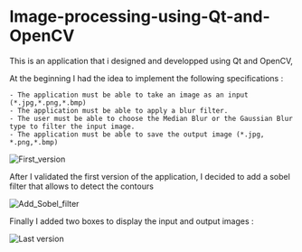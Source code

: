 # Image-processing-using-Qt-and-OpenCV
This is an application that i designed and developped using Qt and OpenCV, 

 At the beginning I had the idea to implement the following specifications : 
 
    - The application must be able to take an image as an input (*.jpg,*.png,*.bmp) 
    - The application must be able to apply a blur filter. 
    - The user must be able to choose the Median Blur or the Gaussian Blur type to filter the input image.
    - The application must be able to save the output image (*.jpg, *.png,*.bmp)
    
![First_version](https://user-images.githubusercontent.com/96794946/147852291-5c9f2daa-0806-4977-b37e-dd79a8aa74fb.png)

After I validated the first version of the application, I decided to add a sobel filter that allows to detect the contours

![Add_Sobel_filter](https://user-images.githubusercontent.com/96794946/147852324-13681283-2f87-49c1-8143-379c94bc618d.png)

Finally I added two boxes to display the input and output images :

![Last version](https://user-images.githubusercontent.com/96794946/147852325-d35084d6-1362-43f6-a51b-41c4277d322e.png)
